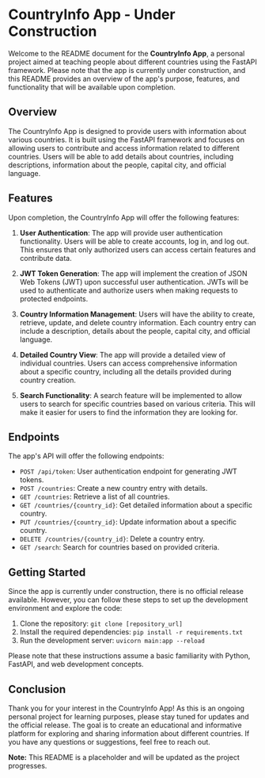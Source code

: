 # CountryInfo App - Under Construction

Welcome to the README document for the **CountryInfo App**, a personal project aimed at teaching people about different countries using the FastAPI framework. Please note that the app is currently under construction, and this README provides an overview of the app's purpose, features, and functionality that will be available upon completion.

## Overview

The CountryInfo App is designed to provide users with information about various countries. It is built using the FastAPI framework and focuses on allowing users to contribute and access information related to different countries. Users will be able to add details about countries, including descriptions, information about the people, capital city, and official language.

## Features

Upon completion, the CountryInfo App will offer the following features:

1. **User Authentication**: The app will provide user authentication functionality. Users will be able to create accounts, log in, and log out. This ensures that only authorized users can access certain features and contribute data.

2. **JWT Token Generation**: The app will implement the creation of JSON Web Tokens (JWT) upon successful user authentication. JWTs will be used to authenticate and authorize users when making requests to protected endpoints.

3. **Country Information Management**: Users will have the ability to create, retrieve, update, and delete country information. Each country entry can include a description, details about the people, capital city, and official language.

4. **Detailed Country View**: The app will provide a detailed view of individual countries. Users can access comprehensive information about a specific country, including all the details provided during country creation.

5. **Search Functionality**: A search feature will be implemented to allow users to search for specific countries based on various criteria. This will make it easier for users to find the information they are looking for.

## Endpoints

The app's API will offer the following endpoints:

- `POST /api/token`: User authentication endpoint for generating JWT tokens.
- `POST /countries`: Create a new country entry with details.
- `GET /countries`: Retrieve a list of all countries.
- `GET /countries/{country_id}`: Get detailed information about a specific country.
- `PUT /countries/{country_id}`: Update information about a specific country.
- `DELETE /countries/{country_id}`: Delete a country entry.
- `GET /search`: Search for countries based on provided criteria.

## Getting Started

Since the app is currently under construction, there is no official release available. However, you can follow these steps to set up the development environment and explore the code:

1. Clone the repository: `git clone [repository_url]`
2. Install the required dependencies: `pip install -r requirements.txt`
3. Run the development server: `uvicorn main:app --reload`

Please note that these instructions assume a basic familiarity with Python, FastAPI, and web development concepts.

## Conclusion

Thank you for your interest in the CountryInfo App! As this is an ongoing personal project for learning purposes, please stay tuned for updates and the official release. The goal is to create an educational and informative platform for exploring and sharing information about different countries. If you have any questions or suggestions, feel free to reach out.

**Note:** This README is a placeholder and will be updated as the project progresses.

